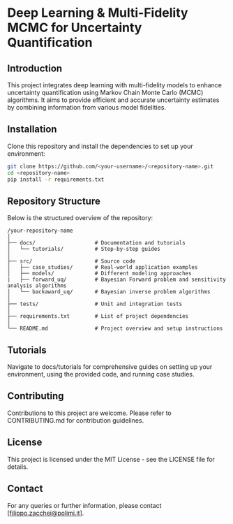 # Deep Learning & Multi-Fidelity MCMC for Uncertainty Quantification

## Introduction
This project integrates deep learning with multi-fidelity models to enhance uncertainty quantification using Markov Chain Monte Carlo (MCMC) algorithms. It aims to provide efficient and accurate uncertainty estimates by combining information from various model fidelities.

## Installation
Clone this repository and install the dependencies to set up your environment:

```bash
git clone https://github.com/<your-username>/<repository-name>.git
cd <repository-name>
pip install -r requirements.txt
```

## Repository Structure

Below is the structured overview of the repository:

    /your-repository-name
    │
    ├── docs/                   # Documentation and tutorials
    │   └── tutorials/          # Step-by-step guides
    │
    ├── src/                    # Source code
    │   ├── case_studies/       # Real-world application examples
    │   ├── models/             # Different modeling approaches
    |   ├── forward_uq/         # Bayesian Forward problem and sensitivity analysis algorithms
    │   └── backaward_uq/       # Bayesian inverse problem algorithms
    │
    ├── tests/                  # Unit and integration tests
    │
    ├── requirements.txt        # List of project dependencies
    │
    └── README.md               # Project overview and setup instructions



## Tutorials
Navigate to docs/tutorials for comprehensive guides on setting up your environment, using the provided code, and running case studies.

## Contributing
Contributions to this project are welcome. Please refer to CONTRIBUTING.md for contribution guidelines.

## License
This project is licensed under the MIT License - see the LICENSE file for details.

## Contact
For any queries or further information, please contact [filippo.zacchei@polimi.it].
